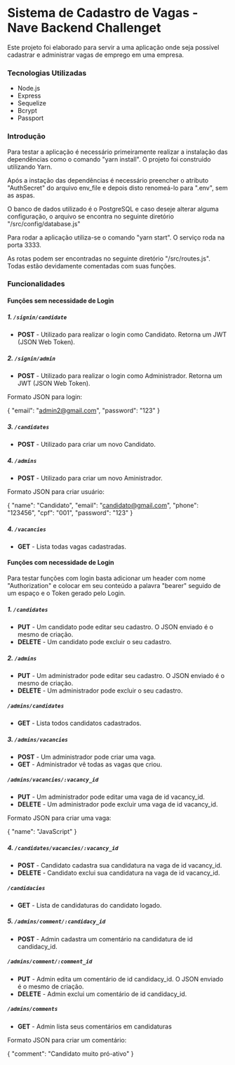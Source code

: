# Sistema de Cadastro de Vagas - Nave Backend Challenget

Este projeto foi elaborado para servir a uma aplicação onde seja possível cadastrar e administrar vagas de emprego em uma empresa.

### Tecnologias Utilizadas
* Node.js
* Express
* Sequelize
* Bcrypt
* Passport

### Introdução

Para testar a aplicação é necessário primeiramente realizar a instalação das dependências como o comando "yarn install". O projeto foi construido utilizando Yarn.

Após a instação das dependências é necessário preencher o atributo "AuthSecret" do arquivo env_file e depois disto renomeá-lo para ".env", sem as aspas.

O banco de dados utilizado é o PostgreSQL e caso deseje alterar alguma configuração, o arquivo se encontra no seguinte diretório "/src/config/database.js"

Para rodar a aplicação utiliza-se o comando "yarn start". O serviço roda na porta 3333.

As rotas podem ser encontradas no seguinte diretório "/src/routes.js". Todas estão devidamente comentadas com suas funções.

### Funcionalidades

#### Funções sem necessidade de Login
##### 1. `/signin/candidate`
*  **POST** - Utilizado para realizar o login como Candidato. Retorna um JWT (JSON Web Token).

##### 2. `/signin/admin`
*  **POST** - Utilizado para realizar o login como Administrador. Retorna um JWT (JSON Web Token).

Formato JSON para login:

{
	"email": "admin2@gmail.com",
	"password": "123"
}

##### 3. `/candidates`
*  **POST** - Utilizado para criar um novo Candidato.

##### 4. `/admins`
*  **POST** - Utilizado para criar um novo Aministrador.

Formato JSON para criar usuário:

{
	"name": "Candidato",
	"email": "candidato@gmail.com",
	"phone": "123456",
	"cpf": "001",
	"password": "123"
}

##### 4. `/vacancies`
*  **GET** - Lista todas vagas cadastradas.

#### Funções com necessidade de Login
Para testar funções com login basta adicionar um header com nome "Authorization" e colocar em seu conteúdo a palavra "bearer" seguido de um espaço e o Token gerado pelo Login.
 
##### 1. `/candidates`
*  **PUT** - Um candidato pode editar seu cadastro. O JSON enviado é o mesmo de criação.
*  **DELETE** - Um candidato pode excluir o seu cadastro.

##### 2. `/admins`
*  **PUT** - Um administrador pode editar seu cadastro. O JSON enviado é o mesmo de criação.
*  **DELETE** - Um administrador pode excluir o seu cadastro.
##### `/admins/candidates`
*  **GET** - Lista todos candidatos cadastrados.

##### 3. `/admins/vacancies`
*  **POST** - Um administrador pode criar uma vaga.
*  **GET** - Administrador vê todas as vagas que criou.
##### `/admins/vacancies/:vacancy_id`
*  **PUT** - Um administrador pode editar uma vaga de id vacancy_id.
*  **DELETE** - Um administrador pode excluir uma vaga de id vacancy_id.

Formato JSON para criar uma vaga:

{
	"name": "JavaScript"
}

##### 4. `/candidates/vacancies/:vacancy_id`
*  **POST** - Candidato cadastra sua candidatura na vaga de id vacancy_id.
*  **DELETE** - Candidato exclui sua candidatura na vaga de id vacancy_id.
##### `/candidacies`
*  **GET** - Lista de candidaturas do candidato logado.

##### 5. `/admins/comment/:candidacy_id`
*  **POST** - Admin cadastra um comentário na candidatura de id candidacy_id.
##### `/admins/comment/:comment_id`
*  **PUT** - Admin edita um comentário de id candidacy_id. O JSON enviado é o mesmo de criação.
*  **DELETE** - Admin exclui um comentário de id candidacy_id.
##### `/admins/comments`
* **GET** - Admin lista seus comentários em candidaturas

Formato JSON para criar um comentário:

{
	"comment": "Candidato muito pró-ativo"
}
